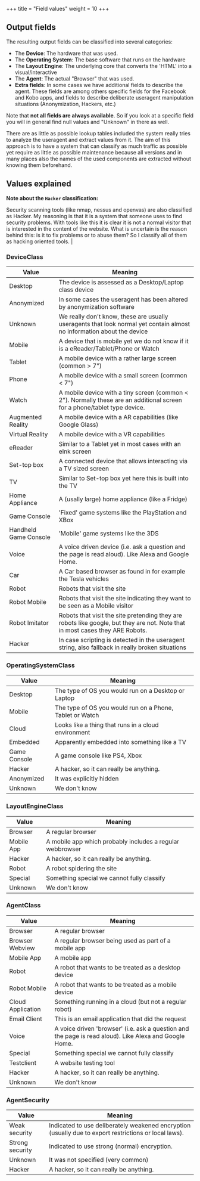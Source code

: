 +++
title = "Field values"
weight = 10
+++

## Output fields
The resulting output fields can be classified into several categories:

- The **Device**:
The hardware that was used.
- The **Operating System**:
The base software that runs on the hardware
- The **Layout Engine**:
The underlying core that converts the 'HTML' into a visual/interactive
- The **Agent**:
The actual "Browser" that was used.
- **Extra fields**:
In some cases we have additional fields to describe the agent. These fields are among others specific fields for the Facebook and Kobo apps,
and fields to describe deliberate useragent manipulation situations (Anonymization, Hackers, etc.)

Note that **not all fields are always available**. So if you look at a specific field you will in general find null values and "Unknown" in there as well.

There are as little as possible lookup tables included the system really tries to analyze the useragent and extract values from it.
The aim of this approach is to have a system that can classify as much traffic as possible yet require as little as possible maintenance
because all versions and in many places also the names of the used components are extracted without knowing them beforehand.


## Values explained

**Note about the `Hacker` classification:**

Security scanning tools (like nmap, nessus and openvas) are also classified as Hacker.
My reasoning is that it is a system that someone uses to find security problems.
With tools like this it is clear it is not a normal visitor that is interested in the content of the website.
What is uncertain is the reason behind this: is it to fix problems or to abuse them?
So I classify all of them as hacking oriented tools.                            |

### DeviceClass

| Value                 | Meaning                                                                                                                       |
|-----------------------|-------------------------------------------------------------------------------------------------------------------------------|
| Desktop               | The device is assessed as a Desktop/Laptop class device                                                                       |
| Anonymized            | In some cases the useragent has been altered by anonymization software                                                        |
| Unknown               | We really don't know, these are usually useragents that look normal yet contain almost no information about the device        |
| Mobile                | A device that is mobile yet we do not know if it is a eReader/Tablet/Phone or Watch                                           |
| Tablet                | A mobile device with a rather large screen (common > 7")                                                                      |
| Phone                 | A mobile device with a small screen (common < 7")                                                                             |
| Watch                 | A mobile device with a tiny screen (common < 2"). Normally these are an additional screen for a phone/tablet type device.     |
| Augmented Reality     | A mobile device with a AR capabilities (like Google Glass)                                                                    |
| Virtual Reality       | A mobile device with a VR capabilities                                                                                        |
| eReader               | Similar to a Tablet yet in most cases with an eInk screen                                                                     |
| Set-top box           | A connected device that allows interacting via a TV sized screen                                                              |
| TV                    | Similar to Set-top box yet here this is built into the TV                                                                     |
| Home Appliance        | A (usally large) home appliance (like a Fridge)                                                                               |
| Game Console          | 'Fixed' game systems like the PlayStation and XBox                                                                            |
| Handheld Game Console | 'Mobile' game systems like the 3DS                                                                                            |
| Voice                 | A voice driven device (i.e. ask a question and the page is read aloud). Like Alexa and Google Home.                           |
| Car                   | A Car based browser as found in for example the Tesla vehicles                                                                |
| Robot                 | Robots that visit the site                                                                                                    |
| Robot Mobile          | Robots that visit the site indicating they want to be seen as a Mobile visitor                                                |
| Robot Imitator        | Robots that visit the site pretending they are robots like google, but they are not. Note that in most cases they ARE Robots. |
| Hacker                | In case scripting is detected in the useragent string, also fallback in really broken situations                              |

### OperatingSystemClass

| Value        | Meaning                                                  |
|--------------|----------------------------------------------------------|
| Desktop      | The type of OS you would run on a Desktop or Laptop      |
| Mobile       | The type of OS you would run on a Phone, Tablet or Watch |
| Cloud        | Looks like a thing that runs in a cloud environment      |
| Embedded     | Apparently embedded into something like a TV             |
| Game Console | A game console like PS4, Xbox                            |
| Hacker       | A hacker, so it can really be anything.                  |
| Anonymized   | It was explicitly hidden                                 |
| Unknown      | We don't know                                            |

### LayoutEngineClass

| Value       | Meaning                                                   |
|-------------|-----------------------------------------------------------|
| Browser     | A regular browser                                         |
| Mobile App  | A mobile app which probably includes a regular webbrowser |
| Hacker      | A hacker, so it can really be anything.                   |
| Robot       | A robot spidering the site                                |
| Special     | Something special we cannot fully classify                |
| Unknown     | We don't know                                             |

### AgentClass

| Value             | Meaning                                                                                                |
|-------------------|--------------------------------------------------------------------------------------------------------|
| Browser           | A regular browser                                                                                      |
| Browser Webview   | A regular browser being used as part of a mobile app                                                   |
| Mobile App        | A mobile app                                                                                           |
| Robot             | A robot that wants to be treated as a desktop device                                                   |
| Robot Mobile      | A robot that wants to be treated as a mobile device                                                    |
| Cloud Application | Something running in a cloud (but not a regular robot)                                                 |
| Email Client      | This is an email application that did the request                                                      |
| Voice             | A voice driven 'browser' (i.e. ask a question and the page is read aloud). Like Alexa and Google Home. |
| Special           | Something special we cannot fully classify                                                             |
| Testclient        | A website testing tool                                                                                 |
| Hacker            | A hacker, so it can really be anything.                                                                |
| Unknown           | We don't know                                                                                          |

### AgentSecurity

| Value           | Meaning                                                                                               |
|-----------------|-------------------------------------------------------------------------------------------------------|
| Weak security   | Indicated to use deliberately weakened encryption (usually due to export restrictions or local laws). |
| Strong security | Indicated to use strong (normal) encryption.                                                          |
| Unknown         | It was not specified (very common)                                                                    |
| Hacker          | A hacker, so it can really be anything.                                                               |


